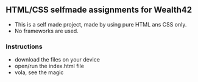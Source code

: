 ## HTML/CSS selfmade assignments for Wealth42
* This is a self made project, made by using pure HTML ans CSS only.
* No frameworks are used.


### Instructions 
* download the files on your device
* open/run the index.html file 
* vola, see the magic
